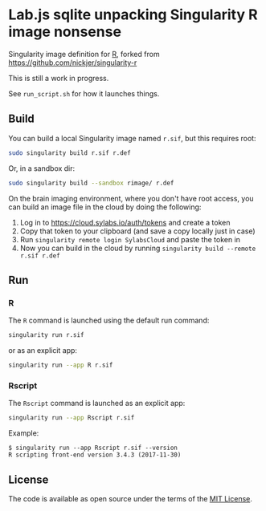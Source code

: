 # Lab.js sqlite unpacking Singularity R image nonsense

Singularity image definition for [R], forked from https://github.com/nickjer/singularity-r

This is still a work in progress.

See `run_script.sh` for how it launches things.

## Build

You can build a local Singularity image named `r.sif`, but this requires root:

```sh
sudo singularity build r.sif r.def
```

Or, in a sandbox dir:

```sh
sudo singularity build --sandbox rimage/ r.def
```

On the brain imaging environment, where you don't have root access, you can 
build an image file in the cloud by doing the following:

  1. Log in to https://cloud.sylabs.io/auth/tokens and create a token
  2. Copy that token to your clipboard (and save a copy locally just in case)
  3. Run `singularity remote login SylabsCloud` and paste the token in
  4. Now you can build in the cloud by running `singularity build --remote r.sif r.def`

## Run

### R

The `R` command is launched using the default run command:

```sh
singularity run r.sif
```

or as an explicit app:

```sh
singularity run --app R r.sif
```

### Rscript

The `Rscript` command is launched as an explicit app:

```sh
singularity run --app Rscript r.sif
```

Example:

```console
$ singularity run --app Rscript r.sif --version
R scripting front-end version 3.4.3 (2017-11-30)
```

## License

The code is available as open source under the terms of the [MIT License].

[R]: https://www.r-project.org/
[MIT License]: http://opensource.org/licenses/MIT
